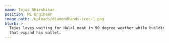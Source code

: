 ```yaml
---
name: Tejas Shirshikar
position: ML Engineer
image_path: /uploads/diamondhands-icon-1.png
blurb: >-
  Tejas loves waiting for Halal meat in 90 degree weather while building LSTMs
  that expand his wallet.
---
```


